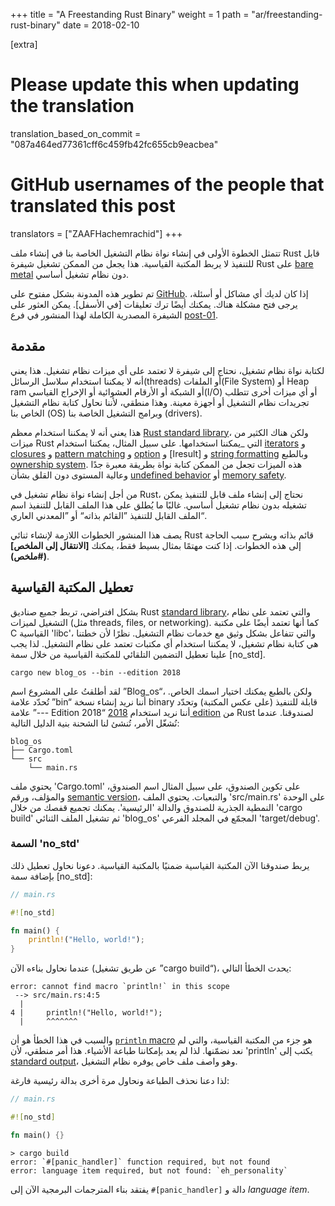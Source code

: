 +++
title = "A Freestanding Rust Binary"
weight = 1
path = "ar/freestanding-rust-binary"
date = 2018-02-10

[extra]
# Please update this when updating the translation
translation_based_on_commit = "087a464ed77361cff6c459fb42fc655cb9eacbea"
# GitHub usernames of the people that translated this post
translators = ["ZAAFHachemrachid"]
+++

تتمثل الخطوة الأولى في إنشاء نواة نظام التشغيل الخاصة بنا في إنشاء ملف Rust قابل للتنفيذ لا يربط المكتبة القياسية. هذا يجعل من الممكن تشغيل شيفرة Rust على [bare metal] دون نظام تشغيل أساسي.

[bare metal]: https://en.wikipedia.org/wiki/Bare_machine
<!-- more -->

تم تطوير هذه المدونة بشكل مفتوح على [GitHub]. إذا كان لديك أي مشاكل أو أسئلة، يرجى فتح مشكلة هناك. يمكنك أيضًا ترك تعليقات [في الأسفل]. يمكن العثور على الشيفرة المصدرية الكاملة لهذا المنشور في فرع [post-01][post branch].


[GitHub]: https://github.com/phil-opp/blog_os
[at the bottom]: #comments
<!-- fix for zola anchor checker (target is in template): <a id="comments"> -->
[post branch]: https://github.com/phil-opp/blog_os/tree/post-01
<!-- toc -->


## مقدمة
لكتابة نواة نظام تشغيل، نحتاج إلى شيفرة لا تعتمد على أي ميزات نظام تشغيل. هذا يعني أنه لا يمكننا استخدام سلاسل الرسائل(threads) أو الملفات(File System) أو Heap ram أو الشبكة أو الأرقام العشوائية أو الإخراج القياسي(I/O) أو أي ميزات أخرى تتطلب تجريدات نظام التشغيل أو أجهزة معينة. وهذا منطقي، لأننا نحاول كتابة نظام التشغيل الخاص بنا (OS) وبرامج التشغيل الخاصة بنا (drivers).

هذا يعني أنه لا يمكننا استخدام معظم [Rust standard library]، ولكن هناك الكثير من ميزات Rust التي _يمكننا استخدامها. على سبيل المثال، يمكننا استخدام [iterators] و [closures] و [pattern matching] و [option] و [اresult] و [string formatting] وبالطبع [ownership system]. هذه الميزات تجعل من الممكن كتابة نواة بطريقة معبرة جدًا وعالية المستوى دون القلق بشأن [undefined behavior] أو [memory safety].


[option]: https://doc.rust-lang.org/core/option/
[result]:https://doc.rust-lang.org/core/result/
[Rust standard library]: https://doc.rust-lang.org/std/
[iterators]: https://doc.rust-lang.org/book/ch13-02-iterators.html
[closures]: https://doc.rust-lang.org/book/ch13-01-closures.html
[pattern matching]: https://doc.rust-lang.org/book/ch06-00-enums.html
[string formatting]: https://doc.rust-lang.org/core/macro.write.html
[ownership system]: https://doc.rust-lang.org/book/ch04-00-understanding-ownership.html
[undefined behavior]: https://www.nayuki.io/page/undefined-behavior-in-c-and-cplusplus-programs
[memory safety]: https://tonyarcieri.com/it-s-time-for-a-memory-safety-intervention


من أجل إنشاء نواة نظام تشغيل في Rust، نحتاج إلى إنشاء ملف قابل للتنفيذ يمكن تشغيله بدون نظام تشغيل أساسي. غالبًا ما يُطلق على هذا الملف القابل للتنفيذ اسم الملف القابل للتنفيذ ”القائم بذاته“ أو ”المعدني العاري“.

يصف هذا المنشور الخطوات اللازمة لإنشاء ثنائي Rust قائم بذاته ويشرح سبب الحاجة إلى هذه الخطوات. إذا كنت مهتمًا بمثال بسيط فقط، يمكنك **[الانتقال إلى الملخص] (#ملخص)**.



## تعطيل المكتبة القياسية
بشكل افتراضي، تربط جميع صناديق Rust [standard library]، والتي تعتمد على نظام التشغيل لميزات (مثل threads, files, or networking). كما أنها تعتمد أيضًا على مكتبة C القياسية 'libc'، والتي تتفاعل بشكل وثيق مع خدمات نظام التشغيل. نظرًا لأن خطتنا هي كتابة نظام تشغيل، لا يمكننا استخدام أي مكتبات تعتمد على نظام التشغيل. لذا يجب علينا تعطيل التضمين التلقائي للمكتبة القياسية من خلال سمة [no_std].


[standard library]: https://doc.rust-lang.org/std/
[`no_std` attribute]: https://doc.rust-lang.org/1.30.0/book/first-edition/using-rust-without-the-standard-library.html

```
cargo new blog_os --bin --edition 2018
```

لقد أطلقتُ على المشروع اسم ”Blog_os“، ولكن بالطبع يمكنك اختيار اسمك الخاص. تُحدّد علامة ”bin“ أننا نريد إنشاء نسخة binary قابلة للتنفيذ (على عكس المكتبة) وتحدّد علامة ”--- Edition 2018“ أننا نريد استخدام [2018 edition] من Rust لصندوقنا. عندما نُشغّل الأمر، تُنشئ لنا الشحنة بنية الدليل التالية:

[2018 edition]: https://doc.rust-lang.org/nightly/edition-guide/rust-2018/index.html

```
blog_os
├── Cargo.toml
└── src
    └── main.rs
```
يحتوي ملف 'Cargo.toml' على تكوين الصندوق، على سبيل المثال اسم الصندوق، والمؤلف، ورقم [semantic version]، والتبعيات. يحتوي الملف 'src/main.rs' على الوحدة النمطية الجذرية للصندوق والدالة 'الرئيسية'. يمكنك تجميع قفصك من خلال 'cargo build' ثم تشغيل الملف الثنائي 'blog_os' المجمّع في المجلد الفرعي 'target/debug'.

[semantic version]: https://semver.org/

### السمة 'no_std'

يربط صندوقنا الآن المكتبة القياسية ضمنيًا بالمكتبة القياسية. دعونا نحاول تعطيل ذلك بإضافة سمة [no_std]:


```rust
// main.rs

#![no_std]

fn main() {
    println!("Hello, world!");
}
```

عندما نحاول بناءه الآن (عن طريق تشغيل ”cargo build“)، يحدث الخطأ التالي:

```
error: cannot find macro `println!` in this scope
 --> src/main.rs:4:5
  |
4 |     println!("Hello, world!");
  |     ^^^^^^^
```

والسبب في هذا الخطأ هو أن [`println` macro] هو جزء من المكتبة القياسية، والتي لم نعد نضمّنها. لذا لم يعد بإمكاننا طباعة الأشياء. هذا أمر منطقي، لأن 'println' يكتب إلى [standard output]، وهو واصف ملف خاص يوفره نظام التشغيل.


[`println` macro]: https://doc.rust-lang.org/std/macro.println.html
[standard output]: https://en.wikipedia.org/wiki/Standard_streams#Standard_output_.28stdout.29

لذا دعنا نحذف الطباعة ونحاول مرة أخرى بدالة رئيسية فارغة:

```rust
// main.rs

#![no_std]

fn main() {}
```

```
> cargo build
error: `#[panic_handler]` function required, but not found
error: language item required, but not found: `eh_personality`
```


يفتقد بناء المترجمات البرمجية الآن إلى `#[panic_handler]`  دالة و _language item_.



